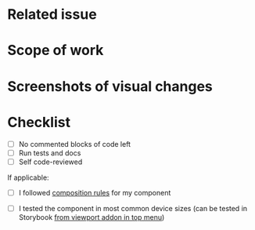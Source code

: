 # Related issue
<!-- paste a link to related issue -->

# Scope of work
<!-- describe what you did -->

# Screenshots of visual changes
<!-- if visual changes applied -->

# Checklist

- [ ] No commented blocks of code left
- [ ] Run tests and docs
- [ ] Self code-reviewed

If applicable:

- [ ] I followed [composition rules](https://docs.storefrontui.io/contributing/coding-guidelines.html#component-rules) for my component
- [ ] I tested the component in most common device sizes (can be tested in Storybook [from viewport addon in top menu](https://github.com/storybooks/storybook/tree/master/addons/viewport))

  
